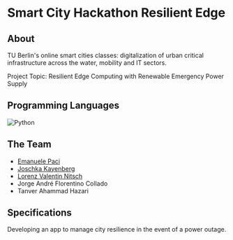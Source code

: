 # Smart City Hackathon Resilient Edge

## About 

TU Berlin's online smart cities classes: digitalization of urban critical infrastructure across the water, mobility and IT sectors. 

Project Topic: Resilient Edge Computing with Renewable Emergency Power Supply


## Programming Languages 

![Python](https://img.shields.io/badge/Python-%20-blue)


## The Team
* [Emanuele Paci](https://github.com/emanuelePaci)
* [Joschka Kayenberg](https://github.com/jkayenberg)
* [Lorenz Valentin Nitsch](https://github.com/lorenznitsch)
* Jorge André Florentino Collado
* Tanver Ahammad Hazari



## Specifications

Developing an app to manage city resilience in the event of a power outage.
